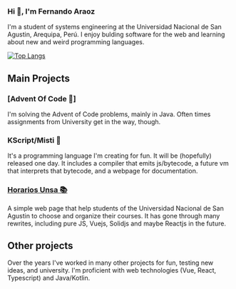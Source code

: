 ### Hi 👋, I'm Fernando Araoz

I'm a student of systems engineering at the Universidad Nacional de San Agustin, Arequipa, Perú.
I enjoy bulding software for the web and learning about new and weird programming languages.

[![Top Langs](https://github-readme-stats.vercel.app/api/top-langs/?username=Araozu&exclude_repo=FinalIDSE&hide=javascript)](https://github.com/anuraghazra/github-readme-stats)

## Main Projects

### [Advent Of Code 🎯]

I'm solving the Advent of Code problems, mainly in Java. Often times assignments from University get in the way, though.

### KScript/Misti 🧠

It's a programming language I'm creating for fun. It will be (hopefully) released one day. It includes a compiler that emits js/bytecode, a future vm that interprets that bytecode, and a webpage for documentation.

### [Horarios Unsa 📚](https://horarios.araozu.dev)

A simple web page that help students of the Universidad Nacional de San Agustin to choose and organize
their courses. It has gone through many rewrites, including pure JS, Vuejs, Solidjs and maybe Reactjs in the future.

## Other projects

Over the years I've worked in many other projects for fun, testing new ideas, and university. I'm proficient with web technologies (Vue, React, Typescript) and Java/Kotlin.
